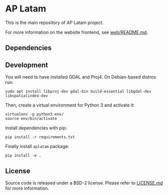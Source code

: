 # AP Latam

This is the main repository of AP Latam project.

For more information on the website frontend, see
[web/README.md](web/README.md).

## Dependencies

## Development

You will need to have installed GDAL and Proj4. On Debian-based distros run:

```
sudo apt install libproj-dev gdal-bin build-essential libgdal-dev libspatialindex-dev
```

Then, create a virtual environment for Python 3 and activate it:

```
virtualenv -p python3 env/
source env/bin/activate
```

Install dependencies with pip:

```
pip install -r requirements.txt
```

Finally install `aplatam` package:

```
pip install -e .
```

## License

Source code is released under a BSD-2 license.  Please refer to
[LICENSE.md](LICENSE.md) for more information.
